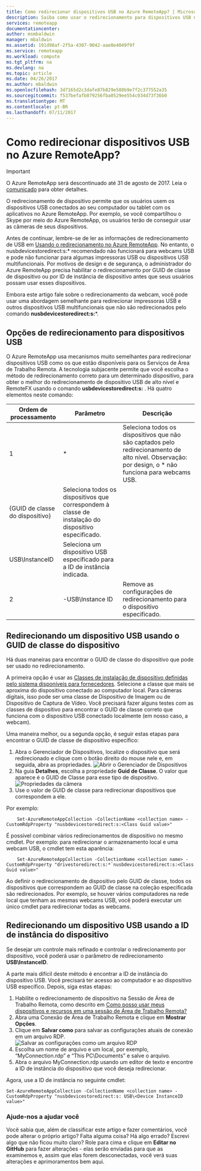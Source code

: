 ```yaml
---
title: Como redirecionar dispositivos USB no Azure RemoteApp? | Microsoft Docs
description: Saiba como usar o redirecionamento para dispositivos USB no Azure RemoteApp.
services: remoteapp
documentationcenter: 
author: msmbaldwin
manager: mbaldwin
ms.assetid: 191d98af-2f5a-4307-9042-aae0e4049f9f
ms.service: remoteapp
ms.workload: compute
ms.tgt_pltfrm: na
ms.devlang: na
ms.topic: article
ms.date: 04/26/2017
ms.author: mbaldwin
ms.openlocfilehash: 3d7165d2c3dafe87b829e588b9e7f2c377552a35
ms.sourcegitcommit: f537befafb079256fba0529ee554c034d73f36b0
ms.translationtype: MT
ms.contentlocale: pt-BR
ms.lasthandoff: 07/11/2017
---
```

# <a name="how-do-you-redirect-usb-devices-in-azure-remoteapp"></a>Como redirecionar dispositivos USB no Azure RemoteApp?
> [!IMPORTANT]
> O Azure RemoteApp será descontinuado até 31 de agosto de 2017. Leia o [comunicado](https://go.microsoft.com/fwlink/?linkid=821148) para obter detalhes.
> 
> 

O redirecionamento de dispositivo permite que os usuários usem os dispositivos USB conectados ao seu computador ou tablet com os aplicativos no Azure RemoteApp. Por exemplo, se você compartilhou o Skype por meio do Azure RemoteApp, os usuários terão de conseguir usar as câmeras de seus dispositivos.

Antes de continuar, lembre-se de ler as informações de redirecionamento de USB em [Usando o redirecionamento no Azure RemoteApp](remoteapp-redirection.md). No entanto, o nusbdevicestoredirect:s:* recomendado não funcionará para webcams USB e pode não funcionar para algumas impressoras USB ou dispositivos USB multifuncionais. Por motivos de design e de segurança, o administrador do Azure RemoteApp precisa habilitar o redirecionamento por GUID de classe de dispositivo ou por ID de instância de dispositivo antes que seus usuários possam usar esses dispositivos.

Embora este artigo fale sobre o redirecionamento da webcam, você pode usar uma abordagem semelhante para redirecionar impressoras USB e outros dispositivos USB multifuncionais que não são redirecionados pelo comando **nusbdevicestoredirect:s:***.

## <a name="redirection-options-for-usb-devices"></a>Opções de redirecionamento para dispositivos USB
O Azure RemoteApp usa mecanismos muito semelhantes para redirecionar dispositivos USB como os que estão disponíveis para os Serviços de Área de Trabalho Remota. A tecnologia subjacente permite que você escolha o método de redirecionamento correto para um determinado dispositivo, para obter o melhor do redirecionamento de dispositivo USB de alto nível e RemoteFX usando o comando **usbdevicestoredirect:s:** . Há quatro elementos neste comando:

| Ordem de processamento | Parâmetro | Descrição |
| --- | --- | --- |
| 1 |* |Seleciona todos os dispositivos que não são captados pelo redirecionamento de alto nível. Observação: por design, o * não funciona para webcams USB. |
| {GUID de classe do dispositivo} |Seleciona todos os dispositivos que correspondem à classe de instalação do dispositivo especificado. | |
| USB\InstanceID |Seleciona um dispositivo USB especificado para a ID de instância indicada. | |
| 2 |-USB\Instance ID |Remove as configurações de redirecionamento para o dispositivo especificado. |

## <a name="redirecting-a-usb-device-by-using-the-device-class-guid"></a>Redirecionando um dispositivo USB usando o GUID de classe do dispositivo
Há duas maneiras para encontrar o GUID de classe do dispositivo que pode ser usado no redirecionamento. 

A primeira opção é usar as [Classes de instalação de dispositivo definidas pelo sistema disponíveis para fornecedores](https://msdn.microsoft.com/library/windows/hardware/ff553426.aspx). Selecione a classe que mais se aproxima do dispositivo conectado ao computador local. Para câmeras digitais, isso pode ser uma classe de Dispositivo de Imagem ou de Dispositivo de Captura de Vídeo. Você precisará fazer alguns testes com as classes de dispositivo para encontrar o GUID de classe correto que funciona com o dispositivo USB conectado localmente (em nosso caso, a webcam).

Uma maneira melhor, ou a segunda opção, é seguir estas etapas para encontrar o GUID de classe de dispositivo específico:

1. Abra o Gerenciador de Dispositivos, localize o dispositivo que será redirecionado e clique com o botão direito do mouse nele e, em seguida, abra as propriedades.
   ![Abrir o Gerenciador de Dispositivos](./media/remoteapp-usbredir/ra-devicemanager.png)
2. Na guia **Detalhes**, escolha a propriedade **Guid de Classe**. O valor que aparece é o GUID de Classe para esse tipo de dispositivo.
   ![Propriedades da câmera](./media/remoteapp-usbredir/ra-classguid.png)
3. Use o valor de GUID de classe para redirecionar dispositivos que correspondem a ele.

Por exemplo:

        Set-AzureRemoteAppCollection -CollectionName <collection name> -CustomRdpProperty "nusbdevicestoredirect:s:<Class Guid value>"

É possível combinar vários redirecionamentos de dispositivo no mesmo cmdlet. Por exemplo: para redirecionar o armazenamento local e uma webcam USB, o cmdlet tem esta aparência:

        Set-AzureRemoteAppCollection -CollectionName <collection name> -CustomRdpProperty "drivestoredirect:s:*`nusbdevicestoredirect:s:<Class Guid value>"

Ao definir o redirecionamento de dispositivo pelo GUID de classe, todos os dispositivos que correspondem ao GUID de classe na coleção especificada são redirecionados. Por exemplo, se houver vários computadores na rede local que tenham as mesmas webcams USB, você poderá executar um único cmdlet para redirecionar todas as webcams.

## <a name="redirecting-a-usb-device-by-using-the-device-instance-id"></a>Redirecionando um dispositivo USB usando a ID de instância do dispositivo
Se desejar um controle mais refinado e controlar o redirecionamento por dispositivo, você poderá usar o parâmetro de redirecionamento **USB\InstanceID**.

A parte mais difícil deste método é encontrar a ID de instância do dispositivo USB. Você precisará ter acesso ao computador e ao dispositivo USB específico. Depois, siga estas etapas:

1. Habilite o redirecionamento de dispositivo na Sessão de Área de Trabalho Remota, como descrito em [Como posso usar meus dispositivos e recursos em uma sessão de Área de Trabalho Remota?](http://windows.microsoft.com/en-us/windows7/How-can-I-use-my-devices-and-resources-in-a-Remote-Desktop-session)
2. Abra uma Conexão de Área de Trabalho Remota e clique em **Mostrar Opções**.
3. Clique em **Salvar como** para salvar as configurações atuais de conexão em um arquivo RDP.  
    ![Salvar as configurações como um arquivo RDP](./media/remoteapp-usbredir/ra-saveasrdp.png)
4. Escolha um nome de arquivo e um local, por exemplo, “MyConnection.rdp” e “This PC\Documents” e salve o arquivo.
5. Abra o arquivo MyConnection.rdp usando um editor de texto e encontre a ID de instância do dispositivo que você deseja redirecionar.

Agora, use a ID de instância no seguinte cmdlet:

    Set-AzureRemoteAppCollection -CollectionName <collection name> -CustomRdpProperty "nusbdevicestoredirect:s: USB\<Device InstanceID value>"



### <a name="help-us-help-you"></a>Ajude-nos a ajudar você
Você sabia que, além de classificar este artigo e fazer comentários, você pode alterar o próprio artigo? Falta alguma coisa? Há algo errado? Escrevi algo que não ficou muito claro? Role para cima e clique em **Editar no GitHub** para fazer alterações - elas serão enviadas para que as examinemos e, assim que elas forem desconectadas, você verá suas alterações e aprimoramentos bem aqui.

